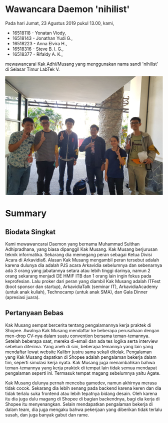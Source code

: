 # Wawancara Daemon 'nihilist'
Pada hari Jumat, 23 Agustus 2019 pukul 13.00, kami,
- 16518118 - Yonatan Viody,
- 16518143 - Jonathan Yudi G.,
- 16518223 - Anna Elvira H.,
- 16518316 - Steve B. I. G.,
- 16518377 - Rifaldy A. K.,

mewawancarai Kak Adhi/Musang yang menggunakan nama sandi 'nihilist' di Selasar Timur LabTek V.

![Foto Hasil Wawancara](585864.jpg)

# Summary
## Biodata Singkat
Kami mewawancarai Daemon yang bernama Muhammad Sulthan Adhipradhana, yang biasa dipanggil Kak Musang. Kak Musang berjurusan teknik informatika. Sekarang dia memegang peran sebagai Ketua Divisi Acara di Arkavidia6. Alasan Kak Musang mengambil peran tersebut adalah karena dulunya dia adalah PJS acara Arkavidia sebelumnya dan sebenarnya ada 3 orang yang jabatannya setara atau lebih tinggi darinya, namun 2 orang sekarang menjadi DE HMIF ITB dan 1 orang lain ingin fokus pada keprofesian. Lalu proker dari peran yang diambil Kak Musang adalah ITFest (boot sponsor dan startup), ArkavidiaTalk (seminar IT), ArkavidiaAcademy (untuk anak kuliah), Technocamp (untuk anak SMA), dan Gala Dinner (apresiasi juara).

## Pertanyaan Bebas
Kak Musang sempat bercerita tentang pengalamannya kerja praktek di Shopee. Awalnya Kak Musang mendaftar ke beberapa perusahaan dengan men-drop CV-nya dalam suatu convention bersama teman-temannya. Setelah beberapa saat, mereka di-email dan ada tes logika serta interview sebelum diterima. Yang aneh di sini, beberapa temannya yang lain yang mendaftar lewat website Kalibrr justru sama sekali ditolak. Pengalaman yang Kak Musang dapatkan di Shopee adalah pengalaman bekerja dalam tim, seperti simulasi kerja nyata. Kak Musang juga menambahkan bahwa teman-temannya yang kerja praktek di tempat lain tidak semua mendapat pengalaman seperti ini. Termasuk tempat magang sebelumnya yaitu Agate.

Kak Musang dulunya pernah mencoba gamedev, namun akhirnya merasa tidak cocok. Sekarang dia lebih senang pada backend karena keren dan dia tidak terlalu suka frontend atau lebih tepatnya bidang desain. Oleh karena itu dia juga dulu magang di Shopee di bagian backendnya, bagi dia kerja di Shopee itu menyenangkan. Selain mendapatkan pengalaman bekerja di dalam team, dia juga mengaku bahwa pekerjaan yang diberikan tidak terlalu susah, dan juga banyak gabut dan rame.
